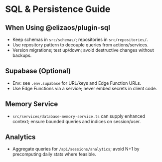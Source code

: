 # SQL & Persistence Guide

## When Using @elizaos/plugin-sql
- Keep schemas in `src/schemas/`; repositories in `src/repositories/`.
- Use repository pattern to decouple queries from actions/services.
- Version migrations; test up/down; avoid destructive changes without backups.

## Supabase (Optional)
- Env: see `.env.supabase` for URL/keys and Edge Function URLs.
- Use Edge Functions via a service; never embed secrets in client code.

## Memory Service
- `src/services/database-memory-service.ts` can supply enhanced context; ensure bounded queries and indices on session/user.

## Analytics
- Aggregate queries for `/api/sessions/analytics`; avoid N+1 by precomputing daily stats where feasible.
